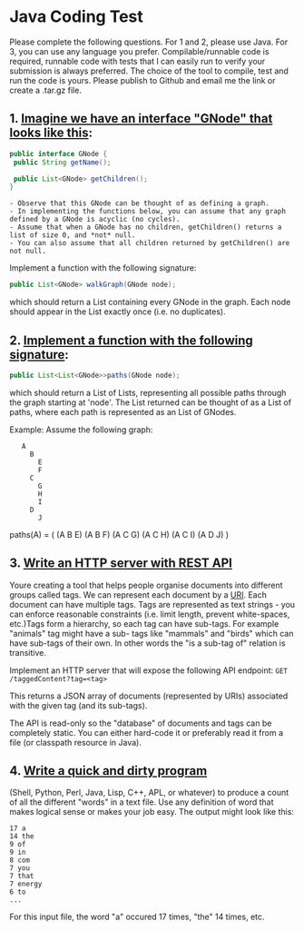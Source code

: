 # Java Coding Test

Please complete the following questions. For 1 and 2, please use Java. For 3, you can use any language you prefer.
Compilable/runnable code is
required, runnable code with tests that I can easily run to verify your submission is always preferred. The choice of
the tool to compile, test and run the
code is yours.
Please publish to Github and email me the link or create a .tar.gz file.

## 1. [Imagine we have an interface "GNode" that looks like this](./gnode):

   ```java
   public interface GNode {
    public String getName();

    public List<GNode> getChildren();
}
   ```

    - Observe that this GNode can be thought of as defining a graph.
    - In implementing the functions below, you can assume that any graph defined by a GNode is acyclic (no cycles).
    - Assume that when a GNode has no children, getChildren() returns a list of size 0, and *not* null.
    - You can also assume that all children returned by getChildren() are not null.

Implement a function with the following signature:

   ```java
   public List<GNode> walkGraph(GNode node);
   ```

which should return a List containing every GNode in the graph. Each node should appear in the List exactly once (i.e.
no duplicates).

## 2. [Implement a function with the following signature](./gnode):

```java
public List<List<GNode>>paths(GNode node);
```

which should return a List of Lists, representing all possible paths through the graph starting at 'node'. The List
returned can be thought of as a List of
paths, where each path is represented as an List of GNodes.

Example:
Assume the following graph:

```
   A
     B
       E
       F
     C
       G
       H
       I
     D
       J
```

paths(A) = ( (A B E) (A B F) (A C G) (A C H) (A C I) (A D J) )

## 3. [Write an HTTP server with REST API](./rest-api)

Youre creating a tool that helps people organise documents into different groups called tags.
We can represent each document by a [URI](https://en.wikipedia.org/wiki/Uniform_Resource_Identifier). Each document can
have multiple tags. Tags are represented as text strings -
you can enforce reasonable constraints (i.e. limit length, prevent white-spaces, etc.)Tags form a hierarchy, so each tag
can have sub-tags. For
example "animals" tag might have a sub-
tags like "mammals" and "birds" which can have sub-tags of their own. In other words the "is a sub-tag of" relation
is transitive.

Implement an HTTP server that will expose the following API endpoint: `GET /taggedContent?tag=<tag>`

This returns a JSON array of documents (represented by URIs) associated with the given tag (and its sub-tags).

The API is read-only so the "database" of documents and tags can be completely static. You can either hard-code it or
preferably read it from a file (or
classpath resource in Java).

## 4. [Write a quick and dirty program](./quick_dirty)

(Shell, Python, Perl, Java, Lisp, C++, APL, or whatever) to produce a count of all the different "words" in a text
file. Use any definition of word that makes
logical sense or makes your job easy. The output might look like this:

```
17 a
14 the
9 of
9 in
8 com
7 you
7 that
7 energy
6 to
...
```
For this input file, the word "a" occured 17 times, "the" 14 times, etc.